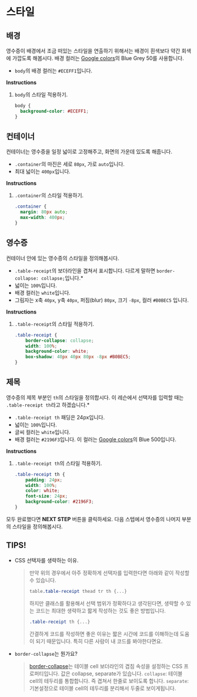 # 스타일
## 배경 
영수증이 배경에서 조금 떠있는 스타일을 연출하기 위해서는 배경이 흰색보다 약간 회색에 가깝도록 해봅시다. 배경 컬러는 [Google colors][999]의 Blue Grey 50를 사용합니다. 
* `body`의 배경 컬러는 `#ECEFF1`입니다.

**Instructions**
1. `body`의 스타일 적용하기. 
    ```css
    body {
      background-color: #ECEFF1;
    }
    ```



## 컨테이너
컨테이너는 영수증을 일정 넓이로 고정해주고, 화면의 가운데 있도록 해줍니다.  
* `.container`의 마진은 세로 `80px`, 가로 `auto`입니다.
* 최대 넓이는 `400px`입니다.

**Instructions**
1. `.container`의 스타일 적용하기. 
    ```css
    .container {
      margin: 80px auto;
      max-width: 400px;
    }
    ```



## 영수증 
컨테이너 안에 있는 영수증의 스타일을 정의해봅시다. 
* `.table-receipt`의 보더라인을 겹쳐서 표시합니다. 다르게 말하면 `border-collapse: collapse;`입니다.*
* 넓이는 `100%`입니다.
* 배경 컬러는 `white`입니다.
* 그림자는 x축 `40px`, y축 `40px`, 퍼짐(blur) `80px`, 크기 `-8px`, 컬러 `#B0BEC5` 입니다.

**Instructions**
1. `.table-receipt`의 스타일 적용하기. 
    ```css
    .table-receipt {
    	border-collapse: collapse;
    	width: 100%;
    	background-color: white;
    	box-shadow: 40px 40px 80px -8px #B0BEC5;
    }
    ```



## 제목 
영수증의 제목 부분인 `th`의 스타일을 정의합시다. 이 레슨에서 선택자를 입력할 때는 `.table-receipt th`라고 하겠습니다.*
* `.table-receipt th` 패딩은 24px입니다.
* 넓이는 `100%`입니다.
* 글씨 컬러는 `white`입니다.
* 배경 컬러는 `#2196F3`입니다. 이 컬러는 [Google colors][999]의 Blue 500입니다.

**Instructions**
1. `.table-receipt th`의 스타일 적용하기. 
    ```css
    .table-receipt th {
    	padding: 24px;
    	width: 100%;
    	color: white;
    	font-size: 24px;
    	background-color: #2196F3;
    }
    ```
    
    

모두 완료했다면 **NEXT STEP** 버튼을 클릭하세요. 다음 스텝에서 영수증의 나머지 부분의 스타일을 정의해봅시다. 
 
 
 

## TIPS! 
* CSS 선택자를 생략하는 이유.
    > 만약 위의 경우에서 아주 정확하게 선택자를 입력한다면 아래와 같이 작성할 수 있습니다.
    > ```css
    > table.table-receipt thead tr th {...}
    > ```
    > 하지만 클래스를 활용해서 선택 범위가 정확하다고 생각된다면, 생략할 수 있는 코드는 최대한 생략하고 짧게 작성하는 것도 좋은 방법입니다.
    > ```css
    > .table-receipt th {...}
    > ```
    > 간결하게 코드를 작성하면 좋은 이유는 짧은 시간에 코드를 이해하는데 도움이 되기 때문입니다. 특히 다른 사람이 내 코드를 봐야한다면요.
* `border-collapse`는 뭔가요?
    > [border-collapse][2]는 테이블 cell 보더라인의 겹침 속성을 설정하는 CSS 프로퍼티입니다. 값은 collapse, separate가 있습니다. `collapse`: 테이블 cell의 테두리를 통합합니다. 즉 겹쳐서 한줄로 보이도록 합니다. `separate`: 기본설정으로 테이블 cell의 테두리를 분리해서 두줄로 보이게됩니다.

[1]: https://www.w3schools.com/cssref/css_selectors.asp
[2]: https://www.w3schools.com/CSSref/tryit.asp?filename=trycss_border-collapse
[999]: https://material.io/design/color/#color-usage-palettes